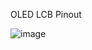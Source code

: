 OLED LCB Pinout 

![image](https://github.com/MMemon2003/HealthProject2024/assets/146339735/db25cf07-a026-4af3-8fb0-2586f9deb910)
